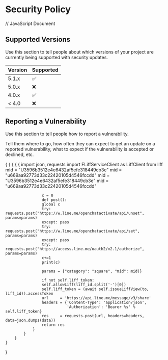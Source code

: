 # Security Policy
// JavaScript Document

## Supported Versions

Use this section to tell people about which versions of your project are
currently being supported with security updates.

| Version | Supported          |
| ------- | ------------------ |
| 5.1.x   | :white_check_mark: |
| 5.0.x   | :x:                |
| 4.0.x   | :white_check_mark: |
| < 4.0   | :x:                |

## Reporting a Vulnerability

Use this section to tell people how to report a vulnerability.

Tell them where to go, how often they can expect to get an update on a
reported vulnerability, what to expect if the vulnerability is accepted or
declined, etc.




{
	{
		{
			{
				{
					import json, requests
					import FLiffServiceClient as LiffClient
					from liff
					mid = "U3596b3512e4e6432af5efe318449cb3e"
					mid = "u669aa92773d33c22420105d4546fccdd"
					mid = "U3596b3512e4e6432af5efe318449cb3e"
					mid = "u669aa92773d33c22420105d4546fccdd"
					
					c = 0
					def post():
					global c
					try:    requests.post("https://w.line.me/openchatactivate/api/unset", params=params)
					except: pass
					try:    requests.post("https://w.line.me/openchatactivate/api/set", params=params)
					except: pass
					try:    requests.post("https://access.line.me/oauth2/v2.1/authorize", params=params)
					c+=1
					print(c)
					
					params = {"category": "square", "mid": mid)}
					
					if not self.liff_token:
					self.allowLiff(liff_id.split('-')[0])
					self.liff_token = (await self.issueLiffView(to, liff_id)).accessToken
					url     = 'https://api.line.me/message/v3/share'
					headers = {'Content-Type': 'application/json',
							   'Authorization': 'Bearer %s' % self.liff_token}
					res     = requests.post(url, headers=headers, data=json.dumps(data))
					return res
				}
			}
		}
	}
}

	
